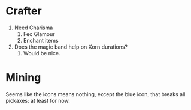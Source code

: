 # Crafter 

1. Need Charisma
    1. Fec Glamour
    1. Enchant items
1. Does the magic band help on Xorn durations? 
    1. Would be nice. 


# Mining 

Seems like the icons means nothing, except the blue icon, that breaks all pickaxes: at least for now. 


